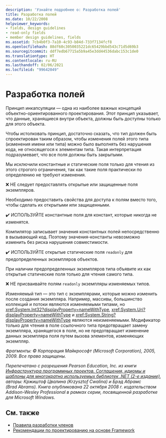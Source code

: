 ```yaml
---
description: 'Узнайте подробнее о: Разработка полей'
title: Разработка полей
ms.date: 10/22/2008
helpviewer_keywords:
- fields, design guidelines
- read-only fields
- member design guidelines, fields
ms.assetid: 7cb4b0f3-7a10-4c93-b84d-733f7134fcf8
ms.openlocfilehash: 88df60c3050035221dc65429bbd543c71d5d69b3
ms.sourcegitcommit: ddf7edb67715a5b9a45e3dd44536dabc153c1de0
ms.translationtype: HT
ms.contentlocale: ru-RU
ms.lasthandoff: 02/06/2021
ms.locfileid: "99642049"
---
```

# <a name="field-design"></a>Разработка полей

Принцип инкапсуляции — одна из наиболее важных концепций объектно-ориентированного проектирования. Этот принцип указывает, что данные, хранящиеся внутри объекта, должны быть доступны только для этого объекта.

 Чтобы истолковать принцип, достаточно сказать, что тип должен быть спроектирован таким образом, чтобы изменения полей этого типа (изменения имени или типа) можно было выполнять без нарушения кода, не относящегося к элементам типа. Такая интерпретация подразумевает, что все поля должны быть закрытыми.

 Мы исключили константные и статические поля только для чтения из этого строгого ограничения, так как такие поля практически по определению не требуют изменения.

 ❌ НЕ следует предоставлять открытые или защищенные поля экземпляров.

 Необходимо предоставить свойства для доступа к полям вместо того, чтобы сделать их открытыми или защищенными.

 ✔️ ИСПОЛЬЗУЙТЕ константные поля для констант, которые никогда не изменятся.

 Компилятор записывает значения константных полей непосредственно в вызывающий код. Поэтому значения-константы невозможно изменить без риска нарушения совместимости.

 ✔️ ИСПОЛЬЗУЙТЕ открытые статические поля `readonly` для предопределенных экземпляров объектов.

 При наличии предопределенных экземпляров типа объявите их как открытые статические поля только для чтения самого типа.

 ❌ НЕ присваивайте полям `readonly` экземпляры изменяемых типов.

 Изменяемый тип — это тип с экземплярами, которые можно изменить после создания экземпляра. Например, массивы, большинство коллекций и потоки являются изменяемыми типами, но <xref:System.Int32?displayProperty=nameWithType>, <xref:System.Uri?displayProperty=nameWithType> и <xref:System.String?displayProperty=nameWithType> являются неизменяемыми. Модификатор только для чтения в поле ссылочного типа предотвращает замену экземпляра, хранящегося в поле, но не предотвращает изменение данных экземпляра поля путем вызова элементов, изменяющих экземпляр.

 *Фрагменты: © Корпорация Майкрософт (Microsoft Corporation), 2005, 2009. Все права защищены.*

 *Перепечатано с разрешения Pearson Education, Inc. из книги [Инфраструктура программных проектов. Соглашения, идиомы и шаблоны для многократно используемых библиотек .NET (2-е издание)](https://www.informit.com/store/framework-design-guidelines-conventions-idioms-and-9780321545619), авторы: Кржиштоф Цвалина (Krzysztof Cwalina) и Брэд Абрамс (Brad Abrams). Книга опубликована 22 октября 2008 г. издательством Addison-Wesley Professional в рамках серии, посвященной разработке для Microsoft Windows.*

## <a name="see-also"></a>См. также

- [Правила разработки членов](member.md)
- [Рекомендации по проектированию на основе Framework](index.md)
